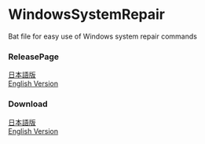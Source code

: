 # WindowsSystemRepair  
Bat file for easy use of Windows system repair commands  
  
### ReleasePage  
[日本語版](https://github.com/Mikou2761210/WindowsSystemRepair/releases/tag/Japanese)  
[English Version](https://github.com/Mikou2761210/WindowsSystemRepair/releases/tag/English)  
  
### Download  
[日本語版](https://github.com/Mikou2761210/WindowsSystemRepair/releases/download/Japanese/WindowsSystemRepair-JP.bat)  
[English Version](https://github.com/Mikou2761210/WindowsSystemRepair/releases/tag/English/WindowsSystemRepair-EN.bat)  
